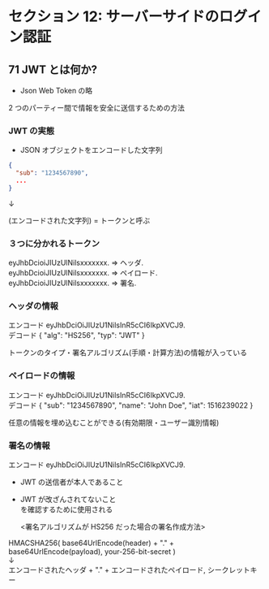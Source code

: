 # セクション 12: サーバーサイドのログイン認証

## 71 JWT とは何か?

- Json Web Token の略<br>

2 つのパーティー間で情報を安全に送信するための方法<br>

### JWT の実態

- JSON オブジェクトをエンコードした文字列<br>

```json:sample.json
{
  "sub": "1234567890",
  ...
}
```

↓

(エンコードされた文字列) = トークンと呼ぶ<br>

### ３つに分かれるトークン

eyJhbDcioiJIUzUlNilsxxxxxxx. => ヘッダ.<br>
eyJhbDcioiJIUzUlNilsxxxxxxx. => ペイロード.<br>
eyJhbDcioiJIUzUlNilsxxxxxxx. => 署名.<br>

### ヘッダの情報

エンコード eyJhbDciOiJIUzU1NilsInR5cCI6IkpXVCJ9.<br>
デコード { "alg": "HS256", "typ": "JWT" }<br>

トークンのタイプ・署名アルゴリズム(手順・計算方法)の情報が入っている<br>

### ペイロードの情報

エンコード eyJhbDciOiJIUzU1NilsInR5cCI6IkpXVCJ9.<br>
デコード { "sub": "1234567890", "name": "John Doe", "iat": 1516239022 }<br>

任意の情報を埋め込むことができる(有効期限・ユーザー識別情報)<br>

### 署名の情報

エンコード eyJhbDciOiJIUzU1NilsInR5cCI6IkpXVCJ9.<br>

- JWT の送信者が本人であること<br>

* JWT が改ざんされてないこと<br>
  を確認するために使用される<br>

  <署名アルゴリズムが HS256 だった場合の署名作成方法><br>

HMACSHA256( base64UrlEncode(header) + "." + base64UrlEncode(payload), your-256-bit-secret )<br>
↓<br>
エンコードされたヘッダ + "." + エンコードされたペイロード, シークレットキー<br>
